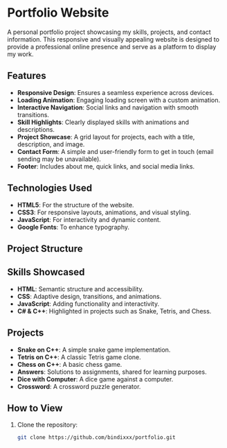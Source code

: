 # Portfolio Website

A personal portfolio project showcasing my skills, projects, and contact information. This responsive and visually appealing website is designed to provide a professional online presence and serve as a platform to display my work.

## Features

- **Responsive Design**: Ensures a seamless experience across devices.
- **Loading Animation**: Engaging loading screen with a custom animation.
- **Interactive Navigation**: Social links and navigation with smooth transitions.
- **Skill Highlights**: Clearly displayed skills with animations and descriptions.
- **Project Showcase**: A grid layout for projects, each with a title, description, and image.
- **Contact Form**: A simple and user-friendly form to get in touch (email sending may be unavailable).
- **Footer**: Includes about me, quick links, and social media links.

## Technologies Used

- **HTML5**: For the structure of the website.
- **CSS3**: For responsive layouts, animations, and visual styling.
- **JavaScript**: For interactivity and dynamic content.
- **Google Fonts**: To enhance typography.

## Project Structure


## Skills Showcased

- **HTML**: Semantic structure and accessibility.
- **CSS**: Adaptive design, transitions, and animations.
- **JavaScript**: Adding functionality and interactivity.
- **C# & C++**: Highlighted in projects such as Snake, Tetris, and Chess.

## Projects

- **Snake on C++**: A simple snake game implementation.
- **Tetris on C++**: A classic Tetris game clone.
- **Chess on C++**: A basic chess game.
- **Answers**: Solutions to assignments, shared for learning purposes.
- **Dice with Computer**: A dice game against a computer.
- **Crossword**: A crossword puzzle generator.

## How to View

1. Clone the repository:
   ```bash
   git clone https://github.com/bindixxx/portfolio.git
